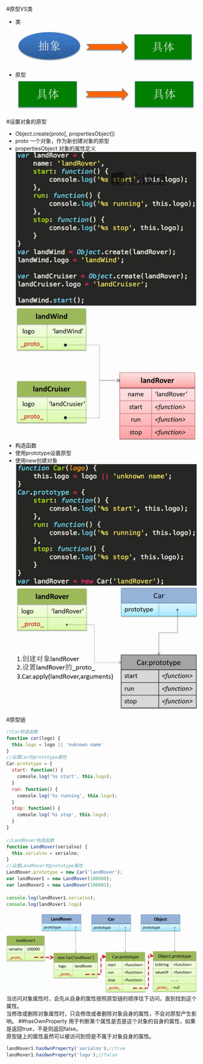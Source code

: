#原型VS类
* 类  
![class](img/class.png)
* 原型  
![prototype](img/prototype.png)

#设置对象的原型
* Object.create(proto[, propertiesObject])
 * proto 一个对象，作为新创建对象的原型
 * propertiesObject 对象的属性定义  
![proto](img/proto1.png)  
![proto](img/proto2.png)
* 构造函数
 * 使用prototype设置原型
 * 使用new创建对象  
![proto](img/proto3.png)
![proto](img/proto4.png)
 
#原型链
```javascript
//Car构造函数
function car(logo) {
  this.logo = logo || 'nuknown name'
}
//设置Car的prototype属性
Car.prototype = {
  start: function() {
    comsole.log('%s start', this.logo);
  }
  run: function() {
    comsole.log('%s running', this.logo);
  }
  stop: function() {
    comsole.log('%s stop', this.logo);
  }
}

//LandRover构造函数
function LandRover(serialno) {
  this.serialno = serialno;
}
//设置LandRover的prototype属性
LandRover.prototype = new Car('landRover');
var landRover1 = new LandRover(100000);
var landRover2 = new LandRover(100001);

console.log(landRover1.serialno);
console.log(landRover1.logo)
```
![proto-link](img/proto-link.png)  
当访问对象属性时，会先从自身的属性按照原型链的顺序往下访问，直到找到这个属性。  
当修改或删除对象属性时，只会修改或者删除对象自身的属性，不会对原型产生影响。
##hasOwnProperty
用于判断某个属性是否是这个对象的自身的属性，如果是返回true，不是则返回false。  
原型链上的属性虽然可以被访问到但是不属于对象自身的属性。
```javascript
landRover1.hasOwnProperty('serialno');//true
landRover1.hasOwnProperty('logo');//false
```
